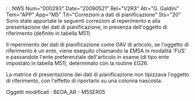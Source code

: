  :  : NWS Num="000293" Date="20090521" Rel="V2R3" Atr="G. Galdini" Tem="APP" App="M5" Tit="Correzioni a dati di pianificazione" Sts="20"
Sono state apportate le seguenti correzioni al reperimento e alla presentazione dei dati di pianificazione, in presenza dell'oggetto di riferimento (definito in tabella M51).

Il reperimento dei dati di pianificazione come OAV di articolo, se l'oggetto di riferimento è un ente, viene eseguito chiamando la £M5A in modalità 'FUS' e passandole l'ente preferenziale dell'articolo in esame (di tipo ente impostato in tabella M51), determinato con la routine £G26.

La matrice di presentazione dei dati di pianificazione non tipizzava l'oggetto di riferimento, con
l'effetto di riportarlo su una colonna nascosta.

Oggetti modificati : 
B£OA_AR - M5SER05
